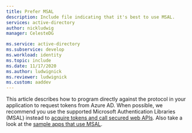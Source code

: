 ```yaml
---
title: Prefer MSAL
description: Include file indicating that it's best to use MSAL. 
services: active-directory
author: nickludwig
manager: CelesteDG

ms.service: active-directory
ms.subservice: develop
ms.workload: identity
ms.topic: include
ms.date: 11/17/2020
ms.author: ludwignick
ms.reviewer: ludwignick
ms.custom: aaddev
---
```


This article describes how to program directly against the protocol in your application to request tokens from Azure AD.  When possible, we recommend you use the supported Microsoft Authentication Libraries (MSAL) instead to [acquire tokens and call secured web APIs](..\authentication-flows-app-scenarios.md#scenarios-and-supported-authentication-flows).  Also take a look at the [sample apps that use MSAL](..\sample-v2-code.md).
